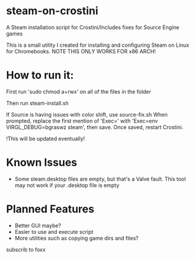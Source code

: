 # steam-on-crostini
A Steam installation script for Crostini/Includes fixes for Source Engine games

This is a small utility I created for installing and configuring Steam on Linux for Chromebooks.
NOTE THIS ONLY WORKS FOR x86 ARCH!

How to run it:
===========
First run 'sudo chmod a+rwx' on all of the files in the folder

Then run steam-install.sh

If Source is having issues with color shift, use source-fix.sh
When prompted, replace the first mention of 'Exec=' with 'Exec=env VIRGL_DEBUG=bgraswz steam', then save. Once saved, restart Crostini.

!This will be updated eventually!

Known Issues
===========
- Some steam.desktop files are empty, but that's a Valve fault. This tool may not work if your .desktop file is empty

Planned Features
===========
- Better GUI maybe?
- Easier to use and execute script
- More utilities such as copying game dirs and files?








subscrib to foxx
